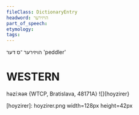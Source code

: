 ```yaml
---
fileClass: DictionaryEntry
headword: הויזירער
part_of_speech: 
etymology: 
tags: 
---
```

הויזירער
־ס
דער
'peddler'

WESTERN
========

həzíːʀəʀ {WTCP, Bratislava, 48171A} 
![]{hoyzirer}

[hoyzirer]: hoyzirer.png width=128px height=42px